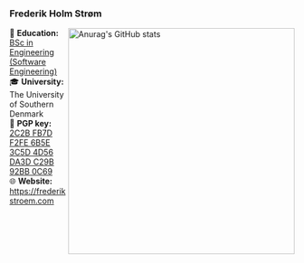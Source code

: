 ### Frederik Holm Strøm

[<img src="https://github-readme-stats.vercel.app/api?username=frederikstroem&show_icons=true&count_private=true&theme=gruvbox&hide_border=true&border_radius=20" width="400" align="right" title="Anurag's GitHub stats" alt="Anurag's GitHub stats">](https://github.com/anuraghazra/github-readme-stats)

📖 **Education:** [BSc in Engineering (Software Engineering)](https://www.sdu.dk/en/uddannelse/bachelor/softwareengineering)<br>
🎓 **University:** The University of Southern Denmark<br>
🔐 **PGP key:** [2C2B FB7D F2FE 6B5E 3C5D  4D56 DA3D C29B 92BB 0C69](https://keys.openpgp.org/search?q=2C2BFB7DF2FE6B5E3C5D4D56DA3DC29B92BB0C69)<br>
🌐 **Website:** https://frederikstroem.com
